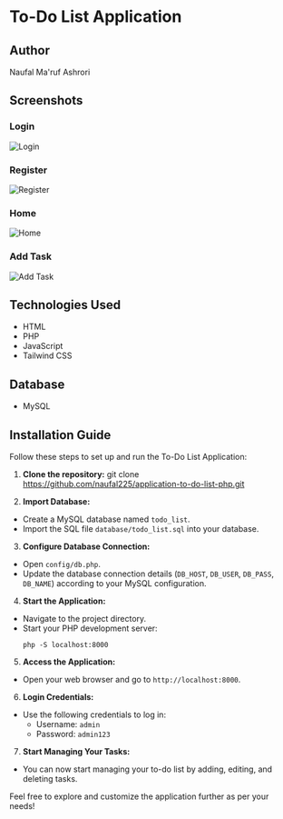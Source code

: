 # To-Do List Application

## Author
Naufal Ma'ruf Ashrori

## Screenshots
### Login
![Login](screenshots/login.png)

### Register
![Register](screenshots/register.png)

### Home
![Home](screenshots/home.png)

### Add Task
![Add Task](screenshots/add-task.png)

## Technologies Used
- HTML
- PHP
- JavaScript
- Tailwind CSS

## Database
- MySQL

## Installation Guide
Follow these steps to set up and run the To-Do List Application:

1. **Clone the repository:**
git clone https://github.com/naufal225/application-to-do-list-php.git


2. **Import Database:**
- Create a MySQL database named `todo_list`.
- Import the SQL file `database/todo_list.sql` into your database.

3. **Configure Database Connection:**
- Open `config/db.php`.
- Update the database connection details (`DB_HOST`, `DB_USER`, `DB_PASS`, `DB_NAME`) according to your MySQL configuration.

4. **Start the Application:**
- Navigate to the project directory.
- Start your PHP development server:
  ```
  php -S localhost:8000
  ```

5. **Access the Application:**
- Open your web browser and go to `http://localhost:8000`.

6. **Login Credentials:**
- Use the following credentials to log in:
  - Username: `admin`
  - Password: `admin123`

7. **Start Managing Your Tasks:**
- You can now start managing your to-do list by adding, editing, and deleting tasks.

Feel free to explore and customize the application further as per your needs!
